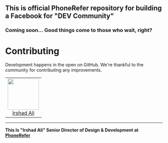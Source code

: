 ## This is official PhoneRefer repository for building a Facebook for "DEV Community"
### Coming soon... Good things come to those who wait, right?

# Contributing

Development happens in the open on GitHub. We're thankful to the community for
contributing any improvements.

<table>
  <tbody>
    <tr>
        <td align="center" valign="top">
        <img width="100" height="100" src="https://res.cloudinary.com/phonerefer/image/upload/v1574322245/irshadali.site/yr6f8np7kpqmrq2safly.jpg">
        <br>
        <a href="https://github.com/phonerefer">Irshad Ali</a>
      </td>
     </tr>
  </tbody>
</table>

 <hr>
<b>This Is "Irshad Ali" Senior Director of Design & Development at <a href="https://www.phonerefer.com"> PhoneRefer </b>
